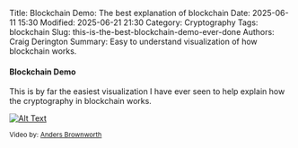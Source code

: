 Title: Blockchain Demo: The best explanation of blockchain
Date: 2025-06-11 15:30
Modified: 2025-06-21 21:30
Category: Cryptography
Tags: blockchain 
Slug: this-is-the-best-blockchain-demo-ever-done
Authors: Craig Derington
Summary: Easy to understand visualization of how blockchain works.


#### Blockchain Demo

This is by far the easiest visualization I have ever seen to help explain how the cryptography in blockchain works.

[![Alt Text](https://img.youtube.com/vi/_160oMzblY8/0.jpg)](https://www.youtube.com/watch?v=_160oMzblY8 "Blockchain Demo")

<small>Video by: [Anders Brownworth](https://www.youtube.com/@anders94)</small>

